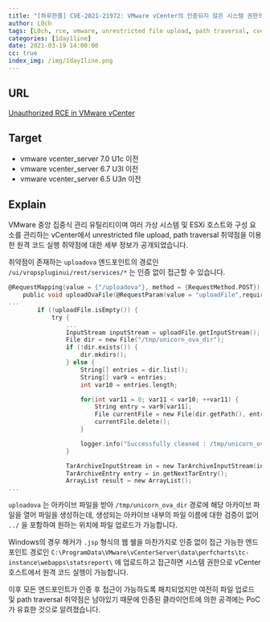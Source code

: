 ```yaml
---
title: "[하루한줄] CVE-2021-21972: VMware vCenter의 인증되지 않은 시스템 권한의 원격 코드 실행 취약점"
author: L0ch
tags: [L0ch, rce, vmware, unrestricted file upload, path traversal, cve]
categories: [1day1line]
date: 2021-03-19 14:00:00
cc: true
index_img: /img/1day1line.png
---
```


## URL

[Unauthorized RCE in VMware vCenter](https://swarm.ptsecurity.com/unauth-rce-vmware/)

## Target

- vmware vcenter_server 7.0 U1c 이전
- vmware vcenter_server 6.7 U3l 이전
- vmware vcenter_server 6.5 U3n 이전

## Explain

VMware 중앙 집중식 관리 유틸리티이며 여러 가상 시스템 및 ESXi 호스트와 구성 요소를 관리하는 vCenter에서 unrestricted file upload, path traversal 취약점을 이용한 원격 코드 실행 취약점에 대한 세부 정보가 공개되었습니다.

취약점이 존재하는 `uploadova` 엔드포인트의 경로인 `/ui/vropspluginui/rest/services/*` 는 인증 없이 접근할 수 있습니다.

```c
@RequestMapping(value = {"/uploadova"}, method = {RequestMethod.POST})
    public void uploadOvaFile(@RequestParam(value = "uploadFile",required = true) CommonsMultipartFile uploadFile, HttpServletResponse response) throws Exception {
...
        if (!uploadFile.isEmpty()) {
            try {
                ...
                InputStream inputStream = uploadFile.getInputStream();
                File dir = new File("/tmp/unicorn_ova_dir");
                if (!dir.exists()) {
                    dir.mkdirs();
                } else {
                    String[] entries = dir.list();
                    String[] var9 = entries;
                    int var10 = entries.length;

                    for(int var11 = 0; var11 < var10; ++var11) {
                        String entry = var9[var11];
                        File currentFile = new File(dir.getPath(), entry);
                        currentFile.delete();
                    }

                    logger.info("Successfully cleaned : /tmp/unicorn_ova_dir");
                }

                TarArchiveInputStream in = new TarArchiveInputStream(inputStream);
                TarArchiveEntry entry = in.getNextTarEntry();
                ArrayList result = new ArrayList();
...
```

`uploadova` 는 아카이브 파일을 받아 `/tmp/unicorn_ova_dir` 경로에 해당 아카이브 파일을 열어 파일을 생성하는데, 생성되는 아카이브 내부의 파일 이름에 대한 검증이 없어 `../` 을 포함하여 원하는 위치에 파일 업로드가 가능합니다.

Windows의 경우 해커가 `.jsp` 형식의 웹 쉘을 마찬가지로 인증 없이 접근 가능한 엔드포인트 경로인 `C:\ProgramData\VMware\vCenterServer\data\perfcharts\tc-instance\webapps\statsreport\` 에 업로드하고 접근하면 시스템 권한으로 vCenter 호스트에서 원격 코드 실행이 가능합니다.

이후 모든 엔드포인트가 인증 후 접근이 가능하도록 패치되었지만 여전히 파일 업로드 및 path traversal 취약점은 남아있기 때문에 인증된 클라이언트에 의한 공격에는 PoC가 유효한 것으로 알려졌습니다.

